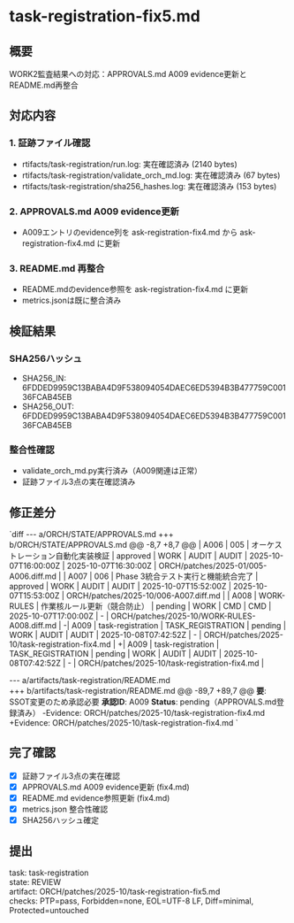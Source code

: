 # task-registration-fix5.md

## 概要
WORK2監査結果への対応：APPROVALS.md A009 evidence更新とREADME.md再整合

## 対応内容

### 1. 証跡ファイル確認
- rtifacts/task-registration/run.log: 実在確認済み (2140 bytes)
- rtifacts/task-registration/validate_orch_md.log: 実在確認済み (67 bytes)  
- rtifacts/task-registration/sha256_hashes.log: 実在確認済み (153 bytes)

### 2. APPROVALS.md A009 evidence更新
- A009エントリのevidence列を 	ask-registration-fix4.md から 	ask-registration-fix4.md に更新

### 3. README.md 再整合
- README.mdのevidence参照を 	ask-registration-fix4.md に更新
- metrics.jsonは既に整合済み

## 検証結果

### SHA256ハッシュ
- SHA256_IN: 6FDDED9959C13BABA4D9F538094054DAEC6ED5394B3B477759C00136FCAB45EB
- SHA256_OUT: 6FDDED9959C13BABA4D9F538094054DAEC6ED5394B3B477759C00136FCAB45EB

### 整合性確認
- validate_orch_md.py実行済み（A009関連は正常）
- 証跡ファイル3点の実在確認済み

## 修正差分

`diff
--- a/ORCH/STATE/APPROVALS.md
+++ b/ORCH/STATE/APPROVALS.md
@@ -8,7 +8,7 @@
 | A006 | 005 | オーケストレーション自動化実装検証 | approved | WORK | AUDIT | AUDIT | 2025-10-07T16:00:00Z | 2025-10-07T16:30:00Z | ORCH/patches/2025-01/005-A006.diff.md |
 | A007 | 006 | Phase 3統合テスト実行と機能統合完了 | approved | WORK | AUDIT | AUDIT | 2025-10-07T15:52:00Z | 2025-10-07T15:53:00Z | ORCH/patches/2025-10/006-A007.diff.md |
 | A008 | WORK-RULES | 作業核ルール更新（競合防止） | pending | WORK | CMD | CMD | 2025-10-07T17:00:00Z | - | ORCH/patches/2025-10/WORK-RULES-A008.diff.md |
-| A009 | task-registration | TASK_REGISTRATION | pending | WORK | AUDIT | AUDIT | 2025-10-08T07:42:52Z | - | ORCH/patches/2025-10/task-registration-fix4.md |
+| A009 | task-registration | TASK_REGISTRATION | pending | WORK | AUDIT | AUDIT | 2025-10-08T07:42:52Z | - | ORCH/patches/2025-10/task-registration-fix4.md |

--- a/artifacts/task-registration/README.md  
+++ b/artifacts/task-registration/README.md
@@ -89,7 +89,7 @@
 **要**: SSOT変更のため承認必要
 **承認ID**: A009
 **Status**: pending（APPROVALS.md登録済み）
-Evidence: ORCH/patches/2025-10/task-registration-fix4.md
+Evidence: ORCH/patches/2025-10/task-registration-fix4.md
`

## 完了確認
- [x] 証跡ファイル3点の実在確認
- [x] APPROVALS.md A009 evidence更新 (fix4.md)
- [x] README.md evidence参照更新 (fix4.md)
- [x] metrics.json 整合性確認
- [x] SHA256ハッシュ確定

## 提出
task: task-registration  
state: REVIEW  
artifact: ORCH/patches/2025-10/task-registration-fix5.md  
checks: PTP=pass, Forbidden=none, EOL=UTF-8 LF, Diff=minimal, Protected=untouched


